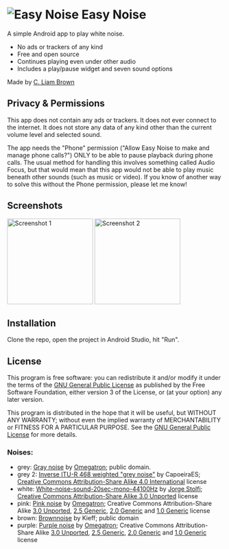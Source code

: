 # ![Easy Noise](https://raw.githubusercontent.com/cliambrown/EasyNoise/master/app/src/main/res/mipmap-xhdpi/launcher.png) Easy Noise

A simple Android app to play white noise.

* No ads or trackers of any kind
* Free and open source
* Continues playing even under other audio
* Includes a play/pause widget and seven sound options

Made by [C. Liam Brown](https://cliambrown.com)

## Privacy & Permissions

This app does not contain any ads or trackers. It does not ever connect to the internet. It does not store
any data of any kind other than the current volume level and selected sound.

The app needs the "Phone" permission ("Allow Easy Noise to make and manage phone calls?") ONLY to be
able to pause playback during phone calls. The usual method for handling this involves something called 
Audio Focus, but that would mean that this app would not be able to play music beneath other sounds (such 
as music or video). If you know of another way to solve this without the Phone permission, please let me know!

## Screenshots

<a href="https://raw.githubusercontent.com/cliambrown/EasyNoise/master/easy_noise_screenshot_1.png"><img src="https://raw.githubusercontent.com/cliambrown/EasyNoise/master/easy_noise_screenshot_1.png" width="200px" alt="Screenshot 1"></a> <a href="https://raw.githubusercontent.com/cliambrown/EasyNoise/master/easy_noise_screenshot_2.png"><img src="https://raw.githubusercontent.com/cliambrown/EasyNoise/master/easy_noise_screenshot_2.png" width="200px" alt="Screenshot 2"></a>

## Installation

Clone the repo, open the project in Android Studio, hit "Run".

## License

This program is free software: you can redistribute it and/or modify it under the terms of the [GNU General Public License](https://www.gnu.org/licenses/gpl.html) as published by the Free Software Foundation, either version 3 of the License, or (at your option) any later version.

This program is distributed in the hope that it will be useful, but WITHOUT ANY WARRANTY; without even the implied warranty of MERCHANTABILITY or FITNESS FOR A PARTICULAR PURPOSE. See the [GNU General Public License](https://www.gnu.org/licenses/gpl.html) for more details.

### Noises:

* grey: [Gray noise](https://commons.wikimedia.org/w/index.php?title=File%3AGray_noise.ogg) by [Omegatron](https://commons.wikimedia.org/wiki/User:Omegatron); public domain.
* grey 2: [Inverse ITU-R 468 weighted "grey noise"](https://commons.wikimedia.org/w/index.php?title=File%3AInverse_ITU-R_468_weighted_%22grey_noise%22.ogg) by CapoeiraES;  [Creative Commons Attribution-Share Alike 4.0 International](https://creativecommons.org/licenses/by-sa/4.0/deed.en) license
* white: [White-noise-sound-20sec-mono-44100Hz](https://commons.wikimedia.org/w/index.php?title=File%3AWhite-noise-sound-20sec-mono-44100Hz.ogg) by [Jorge Stolfi](https://commons.wikimedia.org/wiki/User:Jorge_Stolfi); [Creative Commons Attribution-Share Alike 3.0 Unported](https://creativecommons.org/licenses/by-sa/3.0/deed.en) license
* pink: [Pink noise](https://commons.wikimedia.org/w/index.php?title=File%3APink_noise.ogg) by [Omegatron](https://commons.wikimedia.org/wiki/User:Omegatron); Creative Commons Attribution-Share Alike [3.0 Unported](https://creativecommons.org/licenses/by-sa/3.0/deed.en), [2.5 Generic](https://creativecommons.org/licenses/by-sa/2.5/deed.en), [2.0 Generic](https://creativecommons.org/licenses/by-sa/2.0/deed.en) and [1.0 Generic](https://creativecommons.org/licenses/by-sa/1.0/deed.en) license
* brown: [Brownnoise](https://en.wikipedia.org/wiki/File:Brownnoise.ogg) by Kieff; public domain
* purple: [Purple noise](https://commons.wikimedia.org/w/index.php?title=File%3APurple_noise.ogg) by [Omegatron](https://commons.wikimedia.org/wiki/User:Omegatron); Creative Commons Attribution-Share Alike [3.0 Unported](https://creativecommons.org/licenses/by-sa/3.0/deed.en), [2.5 Generic](https://creativecommons.org/licenses/by-sa/2.5/deed.en), [2.0 Generic](https://creativecommons.org/licenses/by-sa/2.0/deed.en) and [1.0 Generic](https://creativecommons.org/licenses/by-sa/1.0/deed.en) license